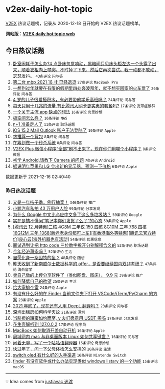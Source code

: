 # v2ex-daily-hot-topic

[V2EX](https://www.v2ex.com/) 热议话题榜，记录从 2020-12-18 日开始的 V2EX 热议话题榜单。

**网站版：[V2EX daily hot topic web](https://boojack.github.io/v2ex-daily-hot-topic-web/)**

## 今日热议话题

<!-- TODAY BEGIN -->

1. [卧室闹耗子怎么办?4 点卧床忽觉响动，黑暗间只见床头柜左边一个头露了出来，顺着衣柜向上攀爬，不时掉了下来，然后它再次尝试。我一动都不敢动，瑟瑟发抖。](https://www.v2ex.com/t/822500) `43条评论` `问与答`
1. [第二台 mbp 2021 16 寸 已经退货](https://www.v2ex.com/t/822517) `27条评论` `MacBook Pro`
1. [一想到过年就要在有限的假期里四处奔波拜年，就不想买回家的火车票了](https://www.v2ex.com/t/822505) `26条评论` `问与答`
1. [4 岁的儿子很爱搭积木，有必要带他学乐高班吗？](https://www.v2ex.com/t/822507) `24条评论` `问与答`
1. [每天只用十几兆的流量.有比腾讯大网卡更实惠的套餐吗?](https://www.v2ex.com/t/822524) `17条评论` `宽带症候群`
1. [一个关于主流 app 缺点的想法](https://www.v2ex.com/t/822521) `16条评论` `奇思妙想`
1. [极空间怎么样？](https://www.v2ex.com/t/822502) `16条评论` `NAS`
1. [n+1 准备走人了](https://www.v2ex.com/t/822525) `11条评论` `职场话题`
1. [iOS 15.2 Mail Outlook 账户无法登陆了](https://www.v2ex.com/t/822522) `10条评论` `Apple`
1. [求推荐一个背包](https://www.v2ex.com/t/822519) `8条评论` `问与答`
1. [在筹划做一个秒杀系统](https://www.v2ex.com/t/822512) `8条评论` `问与答`
1. [V2EX Plus 微信小程序“全部”刷不出来了，现在你们用哪个小程序？](https://www.v2ex.com/t/822501) `8条评论` `微信`
1. [初学 Android,请教下 Camera 的问题](https://www.v2ex.com/t/822503) `7条评论` `Android`
1. [据说明年苹果和 LG 会出新的显示器，预测一下价格](https://www.v2ex.com/t/822530) `6条评论` `Apple`

数据更新于 2021-12-16 02:40:40

<!-- TODAY END -->

### 昨日热议话题

<!-- YESTERDAY BEGIN -->

1. [又是一年桔子季，例行抽奖！](https://www.v2ex.com/t/822298) `346条评论` `推广`
1. [小鹏汽车私拍 43 万用户人脸](https://www.v2ex.com/t/822279) `99条评论` `分享发现`
1. [为什么 Google 中文比必应中文多了这么多垃圾站？](https://www.v2ex.com/t/822308) `59条评论` `Google`
1. [实在是搞不懂问“笔记本你们发货了么？”的心态](https://www.v2ex.com/t/822386) `59条评论` `Apple`
1. [[腾讯云 12 月特惠]二核 4G8M 三年仅 150 四核 8G10M 三年 768 四核 16G12M 三年 1068[新老老身份都可上车][有香港海外等特惠][腾讯云官方特价]良心云[海外机器也有活动]](https://www.v2ex.com/t/822285) `54条评论` `优惠信息`
1. [面试遇到让把 http code 三位数字拆开分别解释含义的](https://www.v2ex.com/t/822290) `52条评论` `职场话题`
1. [今年经济萧条吗？](https://www.v2ex.com/t/822322) `52条评论` `生活`
1. [自愿化身一条固执的鱼 2](https://www.v2ex.com/t/822277) `48条评论` `随想`
1. [昨天收到了新南威尔士数据科学的 offer，是否要继续国内双非考研？](https://www.v2ex.com/t/822356) `47条评论` `海外留学`
1. [卖自己做的上传分享软件了（类似网盘、图床）， 9.9 元](https://www.v2ex.com/t/822331) `39条评论` `推广`
1. [如何降低自己的欲望](https://www.v2ex.com/t/822478) `25条评论` `生活`
1. [给大家排个雷](https://www.v2ex.com/t/822344) `24条评论` `Apple`
1. [有没有什么好的在 Finder 当前文件夹下打开 VSCode/iTerm/PyCharm 的方案](https://www.v2ex.com/t/822413) `23条评论` `Apple`
1. [2021 年底了，现在还有人用 DeepL 翻译吗？](https://www.v2ex.com/t/822389) `23条评论` `问与答`
1. [深圳出租房如何科学灭蚊](https://www.v2ex.com/t/822415) `21条评论` `深圳`
1. [当脐橙的甜蜜如约而至, v 友们愿意用 USDT 买吗](https://www.v2ex.com/t/822345) `17条评论` `分享发现`
1. [花生壳解析到 127.0.0.2](https://www.v2ex.com/t/822341) `17条评论` `程序员`
1. [MacBook 如何取消开盖自动开机](https://www.v2ex.com/t/822390) `16条评论` `Apple`
1. [局域网内 mac 与非桌面版本 Linux 如何共享键盘？](https://www.v2ex.com/t/822367) `16条评论` `问与答`
1. [闲着无聊，写了一个咕咕语翻译器](https://www.v2ex.com/t/822359) `16条评论` `奇思妙想`
1. [快过年了，问一下父母体检怎么安排的](https://www.v2ex.com/t/822288) `16条评论` `生活`
1. [switch oled 有什么好的入手渠道](https://www.v2ex.com/t/822272) `16条评论` `Nintendo Switch`
1. [finder 有没有软件或什么办法实现类似 windows listary 的一个功能](https://www.v2ex.com/t/822422) `15条评论` `macOS`

<!-- YESTERDAY END -->

---

💡 Idea comes from [justjavac 迷渡](https://github.com/justjavac/)
